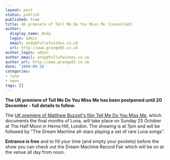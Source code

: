 ```yaml
---
layout: post
status: publish
published: true
title: UK premiere of Tell Me Do You Miss Me (cancelled)
author:
  display_name: Andy
  login: admin
  email: andy@fullofwishes.co.uk
  url: http://www.grange85.co.uk
author_login: admin
author_email: andy@fullofwishes.co.uk
author_url: http://www.grange85.co.uk
date: '2009-09-28'
categories:
- luna
- news
tags: []
---
```

<p><ins datetime="2009-10-23T00:09:29+00:00"><strong>
<p>The UK premiere of Tell Me Do You Miss Me has been postponed until 20 December - full details to follow.</p>
<p></strong> </ins></p>
<p>The <a href="http://www.halfmoonpub.co.uk/index.php?option=com_eventlist&view=details&id=254&Itemid=50">UK premiere of Matthew Buzzell's film Tell Me Do You Miss Me</a>, which documents the final months of Luna, will take place on Sunday 25 October at The Half Moon in Herne Hill, London. The showing is at 7pm and will be followed by "The Dream Machine all-stars playing a set of rare Luna songs".</p>
<p><strong>Entrance is free</strong> and to fill your time (and empty your pockets) before the show you can check out the Dream Machine Record Fair which will be on at the venue all day from noon.</p>
<p><figure class="caption "><figcaption class="caption-text"></figcaption></figure></p>
